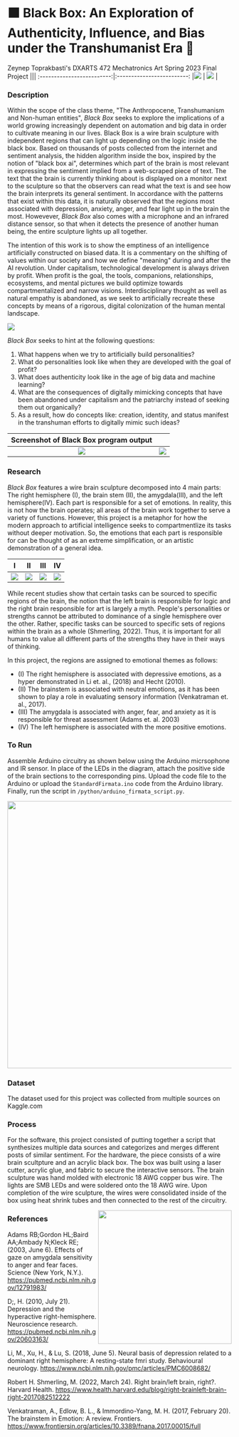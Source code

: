 # ⬛️ Black Box: An Exploration of Authenticity, Influence, and Bias under the Transhumanist Era 🧠
Zeynep Toprakbasti's DXARTS 472 Mechatronics Art Spring 2023 Final Project
|||
:-------------------------:|:-------------------------:
|![](/images/desc.png)     |  ![](/images/setup1.png) | 

### Description
Within the scope of the class theme, "The Anthropocene, Transhumanism and Non-human entities", <em> Black Box </em> seeks to explore the implications of a world growing increasingly dependent on automation and big data in order to cultivate meaning in our lives. Black Box is a wire brain sculpture with independent regions that can light up depending on the logic inside the black box. Based on thousands of posts collected from the internet and sentiment analysis, the hidden algorithm inside the box, inspired by the notion of "black box ai", determines which part of the brain is most relevant in expressing the sentiment implied from a web-scraped piece of text. The text that the brain is currently thinking about is displayed on a monitor next to the sculpture so that the observers can read what the text is and see how the brain interprets its general sentiment. In accordance with the patterns that exist within this data, it is naturally observed that the regions most associated with depression, anxiety, anger, and fear light up in the brain the most. Howevever, <em> Black Box </em> also comes with a microphone and an infrared distance sensor, so that when it detects the presence of another human being, the entire sculpture lights up all together.

The intention of this work is to show the emptiness of an intelligence artificially constructed on biased data. It is a commentary on the shifting of values within our society and how we define "meaning" during and after the AI revolution. Under capitalism, technological development is always driven by profit. When profit is the goal, the tools, companions, relationships, ecosystems, and mental pictures we build optimize towards compartmentalized and narrow visions. Interdisciplinary thought as well as natural empathy is abandoned, as we seek to artificially recreate these concepts by means of a rigorous, digital colonization of the human mental landscape.

![](/images/setup.png) 

 <em> Black Box </em> seeks to hint at the following questions:

1. What happens when we try to artificially build personalities?
2. What do personalities look like when they are developed with the goal of profit?
3. What does authenticity look like in the age of big data and machine learning?
4. What are the consequences of digitally mimicking concepts that have been abandoned under capitalism and the patriarchy instead of seeking them out organically?
5. As a result, how do concepts like: creation, identity, and status manifest in the transhuman efforts to digitally mimic such ideas?

|Screenshot of Black Box program output                          |                     | 
:-------------------------:|:-------------------------:|
|![](/images/sc1.png)  |  ![](/images/sc2.png) |


### Research

 <em> Black Box </em> features a wire brain sculpture decomposed into 4 main parts: The right hemisphere (I), the brain stem (II), the amygdala(III), and the left hemisphere(IV). Each part is responsible for a set of emotions. In reality, this is not how the brain operates; all areas of the brain work together to serve a variety of functions. However, this project is a metaphor for how the modern approach to artificial intelligence seeks to compartmentlize its tasks without deeper motivation. So, the emotions that each part is responsible for can be thought of as an extreme simplification, or an artistic demonstration of a general idea. 


|I                           |  II                          | III                        | IV             |
:-------------------------:|:-------------------------:|:-------------------------:|:-------------------------:
|![](/images/left.png)  |  ![](/images/stem.png) |  ![](/images/amy.png)     |  ![](/images/right.png) |




 While recent studies show that certain tasks can be sourced to specific regions of the brain, the notion that the left brain is responsible for logic and the right brain responsible for art is largely a myth. People's personalities or strengths cannot be attributed to dominance of a single hemisphere over the other. Rather, specific tasks can be sourced to specific sets of regions within the brain as a whole (Shmerling, 2022). Thus, it is important for all humans to value all different parts of the strengths they have in their ways of thinking.

 In this project, the regions are assigned to emotional themes as follows:
 

 * (I) The right hemisphere is associated with depressive emotions, as a hyper demonstrated in Li et. al., (2018) and Hecht (2010).
 * (II) The brainstem is associated with neutral emotions, as it has been shown to play a role in evaluating sensory information (Venkatraman et. al., 2017).
 * (III) The amygdala is associated with anger, fear, and anxiety as it is responsible for threat assessment (Adams et. al. 2003)
*  (IV) The left hemisphere is associated with the more positive emotions.


### To Run
Assemble Arduino circuitry as shown below  using the Arduino micrsophone and IR sensor. In place of the LEDs in the diagram, attach the positive side of the brain sections to the corresponding pins. Upload the code file to the Arduino or upload the `StandardFirmata.ino` code from the Arduino library. Finally, run the script in `/python/arduino_firmata_script.py`.

<img src="/arduino/final_schematic.png"  width="600">

### Dataset
The dataset used for this project was collected from multiple sources on Kaggle.com


### Process
For the software, this project consisted of putting together a script that synthesizes multiple data sources and categorizes and merges different posts of similar sentiment.  For the hardware, the piece consists of a wire brain scultpture and an acrylic black box. The box was built using a laser cutter,  acrylic glue, and fabric to secure the interactive sensors. The brain sculpture was hand molded with electronic 18 AWG copper bus wire. The lights are SMB LEDs and were soldered onto the 18 AWG wire. Upon completion of the wire sculpture, the wires were consolidated inside of the box using heat shrink tubes and then connected to the rest of the circuitry.

<img align="right" src="/images/closeup.png"  width="300">


### References
Adams RB;Gordon HL;Baird AA;Ambady N;Kleck RE; (2003, June 6). Effects of gaze on amygdala sensitivity to anger and fear faces. Science (New York, N.Y.). https://pubmed.ncbi.nlm.nih.gov/12791983/ 

D;, H. (2010, July 21). Depression and the hyperactive right-hemisphere. Neuroscience research. https://pubmed.ncbi.nlm.nih.gov/20603163/ 

Li, M., Xu, H., &amp; Lu, S. (2018, June 5). Neural basis of depression related to a dominant right hemisphere: A resting-state fmri study. Behavioural neurology. https://www.ncbi.nlm.nih.gov/pmc/articles/PMC6008682/ 

Robert H. Shmerling, M. (2022, March 24). Right brain/left brain, right?. Harvard Health. https://www.health.harvard.edu/blog/right-brainleft-brain-right-2017082512222 

Venkatraman, A., Edlow, B. L., &amp; Immordino-Yang, M. H. (2017, February 20). The brainstem in Emotion: A review. Frontiers. https://www.frontiersin.org/articles/10.3389/fnana.2017.00015/full 

